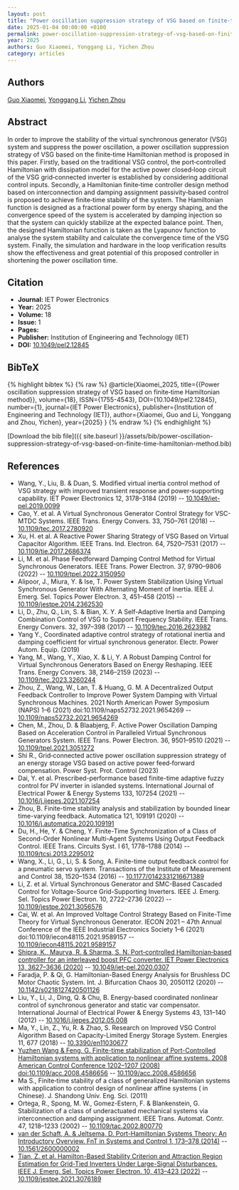 ```yaml
---
layout: post
title: "Power oscillation suppression strategy of VSG based on finite‐time Hamiltonian method"
date: 2025-01-04 00:00:00 +0100
permalink: power-oscillation-suppression-strategy-of-vsg-based-on-finite-time-hamiltonian-method
year: 2025
authors: Guo Xiaomei, Yonggang Li, Yichen Zhou
category: articles
---
```

 
## Authors
[Guo Xiaomei](authors/guo-xiaomei), [Yonggang Li](authors/yonggang-li), [Yichen Zhou](authors/yichen-zhou)
 
## Abstract
In order to improve the stability of the virtual synchronous generator (VSG) system and suppress the power oscillation, a power oscillation suppression strategy of VSG based on the finite‐time Hamiltonian method is proposed in this paper. Firstly, based on the traditional VSG control, the port‐controlled Hamiltonian with dissipation model for the active power closed‐loop circuit of the VSG grid‐connected inverter is established by considering additional control inputs. Secondly, a Hamiltonian finite‐time controller design method based on interconnection and damping assignment passivity‐based control is proposed to achieve finite‐time stability of the system. The Hamiltonian function is designed as a fractional power form by energy shaping, and the convergence speed of the system is accelerated by damping injection so that the system can quickly stabilize at the expected balance point. Then, the designed Hamiltonian function is taken as the Lyapunov function to analyse the system stability and calculate the convergence time of the VSG system. Finally, the simulation and hardware in the loop verification results show the effectiveness and great potential of this proposed controller in shortening the power oscillation time.
 
## Citation
- **Journal:** IET Power Electronics
- **Year:** 2025
- **Volume:** 18
- **Issue:** 1
- **Pages:** 
- **Publisher:** Institution of Engineering and Technology (IET)
- **DOI:** [10.1049/pel2.12845](https://doi.org/10.1049/pel2.12845)
 
## BibTeX
{% highlight bibtex %}
{% raw %}
@article{Xiaomei_2025,
  title={{Power oscillation suppression strategy of VSG based on finite‐time Hamiltonian method}},
  volume={18},
  ISSN={1755-4543},
  DOI={10.1049/pel2.12845},
  number={1},
  journal={IET Power Electronics},
  publisher={Institution of Engineering and Technology (IET)},
  author={Xiaomei, Guo and Li, Yonggang and Zhou, Yichen},
  year={2025}
}
{% endraw %}
{% endhighlight %}
 
[Download the bib file]({{ site.baseurl }}/assets/bib/power-oscillation-suppression-strategy-of-vsg-based-on-finite-time-hamiltonian-method.bib)
 
## References
- Wang, Y., Liu, B. & Duan, S. Modified virtual inertia control method of VSG strategy with improved transient response and power‐supporting capability. IET Power Electronics 12, 3178–3184 (2019) -- [10.1049/iet-pel.2019.0099](https://doi.org/10.1049/iet-pel.2019.0099)
- Cao, Y. et al. A Virtual Synchronous Generator Control Strategy for VSC-MTDC Systems. IEEE Trans. Energy Convers. 33, 750–761 (2018) -- [10.1109/tec.2017.2780920](https://doi.org/10.1109/tec.2017.2780920)
- Xu, H. et al. A Reactive Power Sharing Strategy of VSG Based on Virtual Capacitor Algorithm. IEEE Trans. Ind. Electron. 64, 7520–7531 (2017) -- [10.1109/tie.2017.2686374](https://doi.org/10.1109/tie.2017.2686374)
- Li, M. et al. Phase Feedforward Damping Control Method for Virtual Synchronous Generators. IEEE Trans. Power Electron. 37, 9790–9806 (2022) -- [10.1109/tpel.2022.3150950](https://doi.org/10.1109/tpel.2022.3150950)
- Alipoor, J., Miura, Y. & Ise, T. Power System Stabilization Using Virtual Synchronous Generator With Alternating Moment of Inertia. IEEE J. Emerg. Sel. Topics Power Electron. 3, 451–458 (2015) -- [10.1109/jestpe.2014.2362530](https://doi.org/10.1109/jestpe.2014.2362530)
- Li, D., Zhu, Q., Lin, S. & Bian, X. Y. A Self-Adaptive Inertia and Damping Combination Control of VSG to Support Frequency Stability. IEEE Trans. Energy Convers. 32, 397–398 (2017) -- [10.1109/tec.2016.2623982](https://doi.org/10.1109/tec.2016.2623982)
- Yang Y., Coordinated adaptive control strategy of rotational inertia and damping coefficient for virtual synchronous generator. Electr. Power Autom. Equip. (2019)
- Yang, M., Wang, Y., Xiao, X. & Li, Y. A Robust Damping Control for Virtual Synchronous Generators Based on Energy Reshaping. IEEE Trans. Energy Convers. 38, 2146–2159 (2023) -- [10.1109/tec.2023.3260244](https://doi.org/10.1109/tec.2023.3260244)
- Zhou, Z., Wang, W., Lan, T. & Huang, G. M. A Decentralized Output Feedback Controller to Improve Power System Damping with Virtual Synchronous Machines. 2021 North American Power Symposium (NAPS) 1–6 (2021) doi:10.1109/naps52732.2021.9654269 -- [10.1109/naps52732.2021.9654269](https://doi.org/10.1109/naps52732.2021.9654269)
- Chen, M., Zhou, D. & Blaabjerg, F. Active Power Oscillation Damping Based on Acceleration Control in Paralleled Virtual Synchronous Generators System. IEEE Trans. Power Electron. 36, 9501–9510 (2021) -- [10.1109/tpel.2021.3051272](https://doi.org/10.1109/tpel.2021.3051272)
- Shi R., Grid‐connected active power oscillation suppression strategy of an energy storage VSG based on active power feed‐forward compensation. Power Syst. Prot. Control (2023)
- Dai, Y. et al. Prescribed-performance based finite-time adaptive fuzzy control for PV inverter in islanded systems. International Journal of Electrical Power &amp; Energy Systems 133, 107254 (2021) -- [10.1016/j.ijepes.2021.107254](https://doi.org/10.1016/j.ijepes.2021.107254)
- Zhou, B. Finite-time stability analysis and stabilization by bounded linear time-varying feedback. Automatica 121, 109191 (2020) -- [10.1016/j.automatica.2020.109191](https://doi.org/10.1016/j.automatica.2020.109191)
- Du, H., He, Y. & Cheng, Y. Finite-Time Synchronization of a Class of Second-Order Nonlinear Multi-Agent Systems Using Output Feedback Control. IEEE Trans. Circuits Syst. I 61, 1778–1788 (2014) -- [10.1109/tcsi.2013.2295012](https://doi.org/10.1109/tcsi.2013.2295012)
- Wang, X., Li, G., Li, S. & Song, A. Finite-time output feedback control for a pneumatic servo system. Transactions of the Institute of Measurement and Control 38, 1520–1534 (2016) -- [10.1177/0142331216671389](https://doi.org/10.1177/0142331216671389)
- Li, Z. et al. Virtual Synchronous Generator and SMC-Based Cascaded Control for Voltage-Source Grid-Supporting Inverters. IEEE J. Emerg. Sel. Topics Power Electron. 10, 2722–2736 (2022) -- [10.1109/jestpe.2021.3056576](https://doi.org/10.1109/jestpe.2021.3056576)
- Cai, W. et al. An Improved Voltage Control Strategy Based on Finite-Time Theory for Virtual Synchronous Generator. IECON 2021 – 47th Annual Conference of the IEEE Industrial Electronics Society 1–6 (2021) doi:10.1109/iecon48115.2021.9589157 -- [10.1109/iecon48115.2021.9589157](https://doi.org/10.1109/iecon48115.2021.9589157)
- [Shipra, K., Maurya, R. & Sharma, S. N. Port‐controlled Hamiltonian‐based controller for an interleaved boost PFC converter. IET Power Electronics 13, 3627–3636 (2020)](port-controlled-hamiltonian-based-controller-for-an-interleaved-boost-pfc-converter) -- [10.1049/iet-pel.2020.0307](https://doi.org/10.1049/iet-pel.2020.0307)
- Faradja, P. & Qi, G. Hamiltonian-Based Energy Analysis for Brushless DC Motor Chaotic System. Int. J. Bifurcation Chaos 30, 2050112 (2020) -- [10.1142/s0218127420501126](https://doi.org/10.1142/s0218127420501126)
- Liu, Y., Li, J., Ding, Q. & Chu, B. Energy-based coordinated nonlinear control of synchronous generator and static var compensator. International Journal of Electrical Power &amp; Energy Systems 43, 131–140 (2012) -- [10.1016/j.ijepes.2012.05.008](https://doi.org/10.1016/j.ijepes.2012.05.008)
- Ma, Y., Lin, Z., Yu, R. & Zhao, S. Research on Improved VSG Control Algorithm Based on Capacity-Limited Energy Storage System. Energies 11, 677 (2018) -- [10.3390/en11030677](https://doi.org/10.3390/en11030677)
- [Yuzhen Wang & Feng, G. Finite-time stabilization of Port-Controlled Hamiltonian systems with application to nonlinear affine systems. 2008 American Control Conference 1202–1207 (2008) doi:10.1109/acc.2008.4586656](finite-time-stabilization-of-port-controlled-hamiltonian-systems-with-application-to-nonlinear-affine-systems) -- [10.1109/acc.2008.4586656](https://doi.org/10.1109/acc.2008.4586656)
- Ma S., Finite‐time stability of a class of generalized Hamiltonian systems with application to control design of nonlinear affine systems ( in Chinese). J. Shandong Univ. Eng. Sci. (2011)
- Ortega, R., Spong, M. W., Gomez-Estern, F. & Blankenstein, G. Stabilization of a class of underactuated mechanical systems via interconnection and damping assignment. IEEE Trans. Automat. Contr. 47, 1218–1233 (2002) -- [10.1109/tac.2002.800770](https://doi.org/10.1109/tac.2002.800770)
- [van der Schaft, A. & Jeltsema, D. Port-Hamiltonian Systems Theory: An Introductory Overview. FnT in Systems and Control 1, 173–378 (2014)](port-hamiltonian-systems-theory-an-introductory-overview) -- [10.1561/2600000002](https://doi.org/10.1561/2600000002)
- [Tian, Z. et al. Hamilton-Based Stability Criterion and Attraction Region Estimation for Grid-Tied Inverters Under Large-Signal Disturbances. IEEE J. Emerg. Sel. Topics Power Electron. 10, 413–423 (2022)](hamilton-based-stability-criterion-and-attraction-region-estimation-for-grid-tied-inverters-under-large-signal-disturbances) -- [10.1109/jestpe.2021.3076189](https://doi.org/10.1109/jestpe.2021.3076189)


